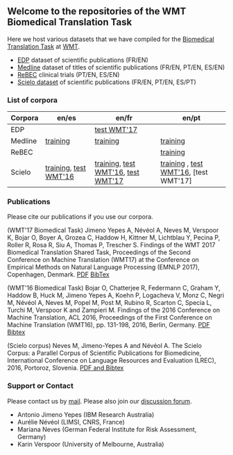 ## Welcome to the repositories of the WMT Biomedical Translation Task

Here we host various datasets that we have compiled for the [Biomedical Translation Task](http://www.statmt.org/wmt17/biomedical-translation-task.html) at [WMT](http://www.statmt.org/wmt17/index.html).

- [EDP](https://github.com/biomedical-translation-corpora/edp) dataset of scientific publications (FR/EN)
- [Medline](https://github.com/biomedical-translation-corpora/medline) dataset of titles of scientific publications (FR/EN, PT/EN, ES/EN)
- [ReBEC](https://github.com/biomedical-translation-corpora/rebec) clinical trials (PT/EN, ES/EN)
- [Scielo dataset](http://github.com/biomedical-translation-corpora/scielo) of scientific publications (FR/EN, PT/EN, ES/PT)

### List of corpora

| Corpora       | en/es         | en/fr         | en/pt         |
| ------------- | ------------- | ------------- | ------------- |
| EDP           |               | [test WMT'17](https://drive.google.com/drive/folders/0B3UxRWA52hBjM01GS3N4OThiX1E) |   |
| Medline       | [training](https://drive.google.com/drive/folders/0B3UxRWA52hBjQjZmYlRZWHQ4SUE)  | [training](https://drive.google.com/drive/folders/0B3UxRWA52hBjQjZmYlRZWHQ4SUE)  | [training](https://drive.google.com/drive/folders/0B3UxRWA52hBjQjZmYlRZWHQ4SUE)  |
| ReBEC         |               |               | [training](https://github.com/biomedical-translation-corpora/rebec)  |
| Scielo        | [training](https://drive.google.com/drive/folders/0B3UxRWA52hBjR2xXT01FN0Z2ZHM), [test WMT'16](https://drive.google.com/drive/folders/0B3UxRWA52hBjekJpLUI0VnVqUjg)  | [training](https://drive.google.com/drive/folders/0B3UxRWA52hBjR2xXT01FN0Z2ZHM), [test WMT'16](https://drive.google.com/drive/folders/0B3UxRWA52hBjekJpLUI0VnVqUjg), [test WMT'17](https://drive.google.com/drive/folders/0B3UxRWA52hBjSkhJNnI2dWxwOHM)  | [training](https://drive.google.com/drive/folders/0B3UxRWA52hBjR2xXT01FN0Z2ZHM) , [test WMT'16](https://drive.google.com/drive/folders/0B3UxRWA52hBjekJpLUI0VnVqUjg), [test WMT'17] |

### Publications

Please cite our publications if you use our corpora. 

(WMT'17 Biomedical Task)
Jimeno Yepes A, N&eacute;v&eacute;ol A, Neves M, Verspoor K, Bojar O, Boyer A, Grozea C, Haddow H, Kittner M, Lichtblau Y, Pecina P, Roller R, Rosa R, Siu A, Thomas P, Trescher S. Findings of the WMT 2017 Biomedical Translation Shared Task, Proceedings of the Second Conference on Machine Translation (WMT17) at the Conference on Empirical Methods on Natural Language Processing (EMNLP 2017), Copenhagen, Denmark. [PDF](http://aclweb.org/anthology/W/W17/W17-4719.pdf) [BibTex](http://aclweb.org/anthology/W/W17/W17-4719.bib)

(WMT'16 Biomedical Task)
Bojar O, Chatterjee R, Federmann C, Graham Y, Haddow B, Huck M, Jimeno Yepes A, Koehn P, Logacheva V, Monz C, Negri M, N&eacute;v&eacute;ol A, Neves M, Popel M, Post M, Rubino R, Scarton C, Specia L, Turchi M, Verspoor K and Zampieri M. Findings of the 2016 Conference on Machine Translation, ACL 2016, Proceedings of the First Conference on Machine Translation (WMT16), pp. 131-198, 2016, Berlin, Germany. [PDF](https://aclweb.org/anthology/W/W16/W16-2301.pdf) [Bibtex](https://aclweb.org/anthology/W/W16/W16-2301.bib)

(Scielo corpus)
Neves M, Jimeno-Yepes A and N&eacute;v&eacute;ol A. The Scielo Corpus: a Parallel Corpus of Scientific Publications for Biomedicine, International Conference on Language Resources and Evaluation (LREC), 2016, Portoroz, Slovenia. [PDF and Bibtex](http://www.lrec-conf.org/proceedings/lrec2016/summaries/800.html)

### Support or Contact

Please contact us by [mail](wmtbiomedical@gmail.com). Please also join our [discussion forum](https://groups.google.com/forum/?hl=en#!forum/wmt-biomedical-task). 

- Antonio Jimeno Yepes (IBM Research Australia)
- Aur&eacute;lie N&eacute;v&eacute;ol (LIMSI, CNRS, France)
- Mariana Neves (German Federal Institute for Risk Assessment, Germany)
- Karin Verspoor (University of Melbourne, Australia)
